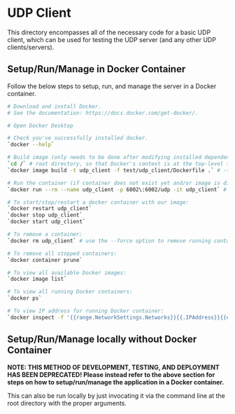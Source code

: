 # UDP Client
This directory encompasses all of the necessary code for a basic UDP client, which can be used for testing the UDP server (and any other UDP clients/servers).

## Setup/Run/Manage in Docker Container
Follow the below steps to setup, run, and manage the server in a Docker container.

```bash
# Download and install Docker.
# See the documentation: https://docs.docker.com/get-docker/.

# Open Docker Desktop

# Check you've successfully installed docker.
`docker --help`

# Build image (only needs to be done after modifying installed dependencies and/or OS-level package versions).
`cd /` # root directory, so that Docker's context is at the top-level to allow copying of the `common` directory.
`docker image build -t udp_client -f test/udp_client/Dockerfile .` # -t: Name to be given to built image

# Run the container (if container does not exist yet and/or image is different)
`docker run --rm --name udp_client -p 6002\:6002/udp -it udp_client` # specify option -d to run in detached mode; -i stands for interactive mode, -t will allocate a psuedo terminal for us

# To start/stop/restart a docker container with our image:
`docker restart udp_client`
`docker stop udp_client`
`docker start udp_client`

# To remove a container:
`docker rm udp_client` # use the --force option to remove running containers

# To remove all stopped containers:
`docker container prune`

# To view all available Docker images:
`docker image list`

# To view all running Docker containers:
`docker ps`

# To view IP address for running Docker container:
`docker inspect -f '{{range.NetworkSettings.Networks}}{{.IPAddress}}{{end}}' udp_client`
```

## Setup/Run/Manage locally without Docker Container
**NOTE: THIS METHOD OF DEVELOPMENT, TESTING, AND DEPLOYMENT HAS BEEN DEPRECATED! Please instead refer to the above section for steps on how to setup/run/manage the application in a Docker container.**

This can also be run locally by just invocating it via the command line at the root directory with the proper arguments.
